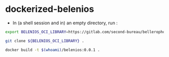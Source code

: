# dockerized-belenios

* In (a shell session and in) an empty directory, run : 

```bash
export BELENIOS_OCI_LIBRARY=https://gitlab.com/second-bureau/bellerophon/blockchain-jaune/belenios/dockerized-belenios.git

git clone ${BELENIOS_OCI_LIBRARY} .

docker build -t $(whoami)/belenios:0.0.1 .

```